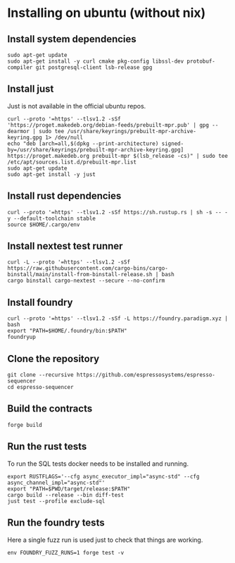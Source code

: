 # Installing on ubuntu (without nix)

<!-- Note that all lines that start with four spaces will be executed in the CI -->

## Install system dependencies

    sudo apt-get update
    sudo apt-get install -y curl cmake pkg-config libssl-dev protobuf-compiler git postgresql-client lsb-release gpg

## Install just

Just is not available in the official ubuntu repos.

    curl --proto '=https' --tlsv1.2 -sSf 'https://proget.makedeb.org/debian-feeds/prebuilt-mpr.pub' | gpg --dearmor | sudo tee /usr/share/keyrings/prebuilt-mpr-archive-keyring.gpg 1> /dev/null
    echo "deb [arch=all,$(dpkg --print-architecture) signed-by=/usr/share/keyrings/prebuilt-mpr-archive-keyring.gpg] https://proget.makedeb.org prebuilt-mpr $(lsb_release -cs)" | sudo tee /etc/apt/sources.list.d/prebuilt-mpr.list
    sudo apt-get update
    sudo apt-get install -y just

## Install rust dependencies

    curl --proto '=https' --tlsv1.2 -sSf https://sh.rustup.rs | sh -s -- -y --default-toolchain stable
    source $HOME/.cargo/env

## Install nextest test runner

    curl -L --proto '=https' --tlsv1.2 -sSf https://raw.githubusercontent.com/cargo-bins/cargo-binstall/main/install-from-binstall-release.sh | bash
    cargo binstall cargo-nextest --secure --no-confirm

## Install foundry

    curl --proto '=https' --tlsv1.2 -sSf -L https://foundry.paradigm.xyz | bash
    export "PATH=$HOME/.foundry/bin:$PATH"
    foundryup

## Clone the repository

    git clone --recursive https://github.com/espressosystems/espresso-sequencer
    cd espresso-sequencer

## Build the contracts

    forge build

## Run the rust tests

To run the SQL tests docker needs to be installed and running.

    export RUSTFLAGS='--cfg async_executor_impl="async-std" --cfg async_channel_impl="async-std"'
    export "PATH=$PWD/target/release:$PATH"
    cargo build --release --bin diff-test
    just test --profile exclude-sql

## Run the foundry tests

Here a single fuzz run is used just to check that things are working.

    env FOUNDRY_FUZZ_RUNS=1 forge test -v
